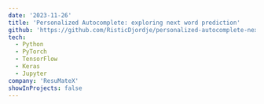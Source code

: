 ```yaml
---
date: '2023-11-26'
title: 'Personalized Autocomplete: exploring next word prediction'
github: 'https://github.com/RisticDjordje/personalized-autocomplete-next-word-prediction-task'
tech:
  - Python
  - PyTorch
  - TensorFlow
  - Keras
  - Jupyter
company: 'ResuMateX'
showInProjects: false
---
```

